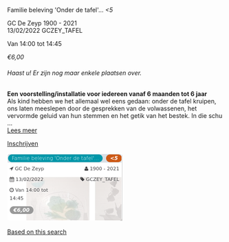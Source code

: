Familie beleving 'Onder de tafel'... *<5*

GC De Zeyp 1900 - 2021  
13/02/2022 GCZEY\_TAFEL  

Van 14:00 tot 14:45

*€6,00*

  

###### *Haast u! Er zijn nog maar enkele plaatsen over.*

  

**Een voorstelling/installatie voor iedereen vanaf 6 maanden tot 6 jaar**  
Als kind hebben we het allemaal wel eens gedaan: onder de tafel kruipen, ons laten meeslepen door de gesprekken van de volwassenen, het vervormde geluid van hun stemmen en het getik van het bestek. In die schu  ...  
[Lees meer](https://tickets.vgc.be/activity/subscribe/GCZEY_TAFEL)

[Inschrijven](https://tickets.vgc.be/activity/subscribe/GCZEY_TAFEL)

![](72295.png)

[Based on this search](https://tickets.vgc.be/activity/index?&vrijeplaatsen=1&Age%5B%5D=3%2C5&entity=276)
